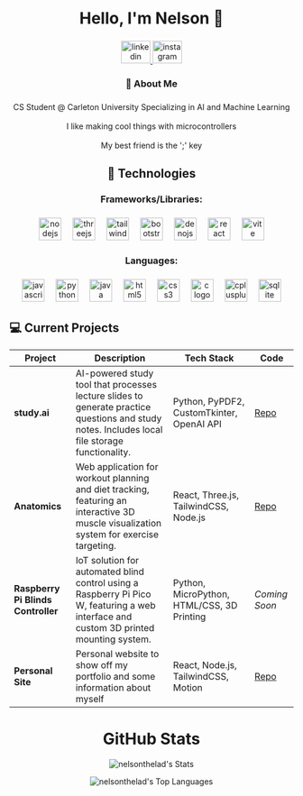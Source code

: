 <h1 align="center">Hello, I'm Nelson 🗿</h1>

###

<div align="center">
  <a href="https://www.linkedin.com/in/nelsondaniels/" target="_blank">
    <img src="https://raw.githubusercontent.com/maurodesouza/profile-readme-generator/master/src/assets/icons/social/linkedin/default.svg" width="52" height="40" alt="linkedin logo"  />
  </a>
  <a href="https://www.instagram.com/nelsonthelad/" target="_blank">
    <img src="https://raw.githubusercontent.com/maurodesouza/profile-readme-generator/master/src/assets/icons/social/instagram/default.svg" width="52" height="40" alt="instagram logo"  />
  </a>
</div>

###

<h3 align="center">🤠 About Me</h3>

###

<p align="center">CS Student @ Carleton University Specializing in AI and Machine Learning<br><br>I like making cool things with microcontrollers<br><br> My best friend is the ';' key</p>

###

<h2 align="center">🔧 Technologies</h2>

###

<h3 align="center">Frameworks/Libraries:</h3>

###

<div align="center">
  <img src="https://cdn.jsdelivr.net/gh/devicons/devicon/icons/nodejs/nodejs-original.svg" height="40" alt="nodejs logo"  />
  <img width="12" />
  <img src="https://skillicons.dev/icons?i=threejs" height="40" alt="threejs logo"  />
  <img width="12" />
  <img src="https://skillicons.dev/icons?i=tailwind" height="40" alt="tailwindcss logo"  />
  <img width="12" />
  <img src="https://cdn.jsdelivr.net/gh/devicons/devicon/icons/bootstrap/bootstrap-original.svg" height="40" alt="bootstrap logo"  />
  <img width="12" />
  <img src="https://skillicons.dev/icons?i=deno" height="40" alt="denojs logo"  />
  <img width="12" />
  <img src="https://cdn.jsdelivr.net/gh/devicons/devicon/icons/react/react-original.svg" height="40" alt="react logo"  />
  <img width="12" />
  <img src="https://skillicons.dev/icons?i=vite" height="40" alt="vite logo"  />
</div>

###

<h3 align="center">Languages:</h3>

###

<div align="center">
  <img src="https://cdn.jsdelivr.net/gh/devicons/devicon/icons/javascript/javascript-original.svg" height="40" alt="javascript logo"  />
  <img width="12" />
  <img src="https://cdn.jsdelivr.net/gh/devicons/devicon/icons/python/python-original.svg" height="40" alt="python logo"  />
  <img width="12" />
  <img src="https://cdn.jsdelivr.net/gh/devicons/devicon/icons/java/java-original.svg" height="40" alt="java logo"  />
  <img width="12" />
  <img src="https://cdn.jsdelivr.net/gh/devicons/devicon/icons/html5/html5-original.svg" height="40" alt="html5 logo"  />
  <img width="12" />
  <img src="https://cdn.jsdelivr.net/gh/devicons/devicon/icons/css3/css3-original.svg" height="40" alt="css3 logo"  />
  <img width="12" />
  <img src="https://cdn.jsdelivr.net/gh/devicons/devicon/icons/c/c-original.svg" height="40" alt="c logo"  />
  <img width="12" />
  <img src="https://cdn.jsdelivr.net/gh/devicons/devicon/icons/cplusplus/cplusplus-original.svg" height="40" alt="cplusplus logo"  />
  <img width="12" />
  <img src="https://cdn.jsdelivr.net/gh/devicons/devicon/icons/sqlite/sqlite-original.svg" height="40" alt="sqlite logo"  />
</div>

###

<div align="left">
</div>

###

## 💻 Current Projects

| Project | Description | Tech Stack | Code |
|---------|-------------|------------|------|
| **study.ai** | AI-powered study tool that processes lecture slides to generate practice questions and study notes. Includes local file storage functionality. | Python, PyPDF2, CustomTkinter, OpenAI API | [Repo](https://github.com/nelsonthelad/study.ai) |
| **Anatomics** | Web application for workout planning and diet tracking, featuring an interactive 3D muscle visualization system for exercise targeting. | React, Three.js, TailwindCSS, Node.js | [Repo](https://github.com/Goshenko/Anatomics) |
| **Raspberry Pi Blinds Controller** | IoT solution for automated blind control using a Raspberry Pi Pico W, featuring a web interface and custom 3D printed mounting system. | Python, MicroPython, HTML/CSS, 3D Printing | *Coming Soon* |
| **Personal Site** | Personal website to show off my portfolio and some information about myself | React, Node.js, TailwindCSS, Motion | [Repo](https://github.com/nelsonthelad/personal-site) |


<div align="center">

  <h1>GitHub Stats</h1>
  
</div>
<div align="center">
  
  ![nelsonthelad's Stats](https://github-readme-stats.vercel.app/api?username=nelsonthelad&theme=dark&show_icons=true&hide_border=true&count_private=true)
  
</div>
<div align="center">

  ![nelsonthelad's Top Languages](https://github-readme-stats.vercel.app/api/top-langs/?username=nelsonthelad&theme=dark&show_icons=true&hide_border=true&layout=compact)

</div>
